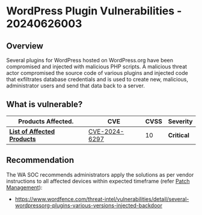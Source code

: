# WordPress Plugin Vulnerabilities - 20240626003

## Overview

Several plugins for WordPress hosted on WordPress.org have been compromised and injected with malicious PHP scripts. A malicious threat actor compromised the source code of various plugins and injected code that exfiltrates database credentials and is used to create new, malicious, administrator users and send that data back to a server.

## What is vulnerable?

| Products Affected.                                                              | CVE                                                             | CVSS | Severity     |
| ------------------------------------------------------------------------------- | --------------------------------------------------------------- | ---- | ------------ |
| **[List of Affected Products](https://www.cve.org/CVERecord?id=CVE-2024-6297)** | [CVE-2024-6297](https://www.cve.org/CVERecord?id=CVE-2024-6297) | 10   | **Critical** |

## Recommendation

The WA SOC recommends administrators apply the solutions as per vendor instructions to all affected devices within expected timeframe (refer [Patch Management](../guidelines/patch-management.md)):

- https://www.wordfence.com/threat-intel/vulnerabilities/detail/several-wordpressorg-plugins-various-versions-injected-backdoor
